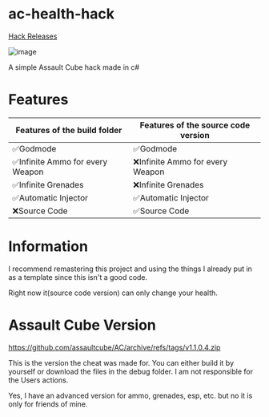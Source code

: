 # ac-health-hack
[Hack Releases](https://github.com/itssnee/ac-health-hack/releases)

![image](https://media.discordapp.net/attachments/1021828286541733978/1058488472479989820/image.png?width=876&height=465)

A simple Assault Cube hack made in c#

# Features
| Features of the build folder    | Features of the source code version |
|---------------------------------|-------------------------------------|
| ✅Godmode                        | ✅Godmode                            |
| ✅Infinite Ammo for every Weapon | ❌Infinite Ammo for every Weapon     |
| ✅Infinite Grenades              | ❌Infinite Grenades                  |
| ✅Automatic Injector             | ✅Automatic Injector                 |
| ❌Source Code                    | ✅Source Code                        |

# Information
I recommend remastering this project and using the things I already put in as a template since this isn't a good code.

Right now it(source code version) can only change your health.

# Assault Cube Version
https://github.com/assaultcube/AC/archive/refs/tags/v1.1.0.4.zip

This is the version the cheat was made for.
You can either build it by yourself or download the files in the debug folder.
I am not responsible for the Users actions.

Yes, I have an advanced version for ammo, grenades, esp, etc. but no it is only for friends of mine.
